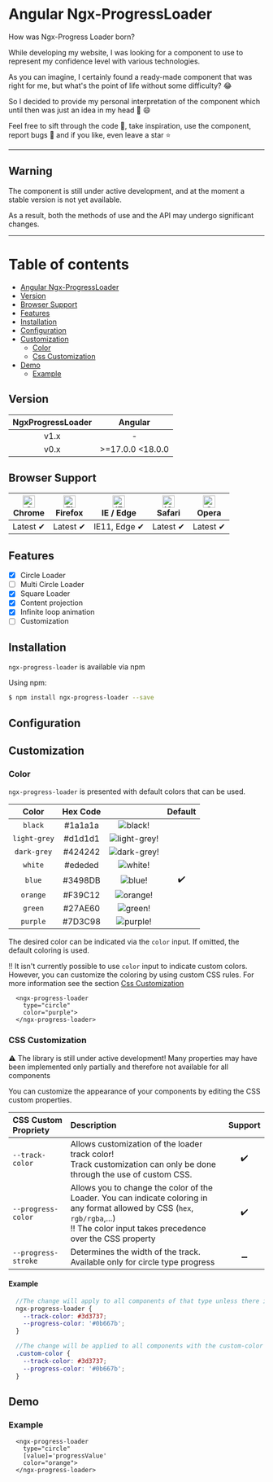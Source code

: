 # Angular Ngx-ProgressLoader

How was Ngx-Progress Loader born?

While developing my website, I was looking for a component to use to represent my confidence level with various technologies.

As you can imagine, I certainly found a ready-made component that was right for me, but what's the point of life without some difficulty? :joy:

So I decided to provide my personal interpretation of the component which until then was just an idea in my head :muscle: :smile:

Feel free to sift through the code :mag_right:, take inspiration, use the component, report bugs :bug: and if you like, even leave a star :star:

---

## Warning

The component is still under active development, and at the moment a stable version is not yet available.

As a result, both the methods of use and the API may undergo significant changes.

---

Table of contents
=================

- [Angular Ngx-ProgressLoader](#angular-ngx-progressloader)
- [Version](#version)
- [Browser Support](#browser-support)
- [Features](#features)
- [Installation](#installation)
- [Configuration](#configuration)
- [Customization](#customization)
  - [Color](#color)
  - [Css Customization](#css-customization)
- [Demo](#demo)
  - [Example](#example)

## Version

| NgxProgressLoader | Angular          |
|:-----------------:|:----------------:|
|       v1.x        |        -         |
|       v0.x        | >=17.0.0 <18.0.0 |

## Browser Support

| [<img src="https://raw.githubusercontent.com/alrra/browser-logos/master/src/chrome/chrome_48x48.png" alt="Chrome" width="24px" height="24px" />](http://godban.github.io/browsers-support-badges/)</br>Chrome | [<img src="https://raw.githubusercontent.com/alrra/browser-logos/master/src/firefox/firefox_48x48.png" alt="Firefox" width="24px" height="24px" />](http://godban.github.io/browsers-support-badges/)</br>Firefox | [<img src="https://raw.githubusercontent.com/alrra/browser-logos/master/src/edge/edge_48x48.png" alt="IE / Edge" width="24px" height="24px" />](http://godban.github.io/browsers-support-badges/)</br>IE / Edge | [<img src="https://raw.githubusercontent.com/alrra/browser-logos/master/src/safari-ios/safari-ios_48x48.png" alt="iOS Safari" width="24px" height="24px" />](http://godban.github.io/browsers-support-badges/)</br>Safari | [<img src="https://raw.githubusercontent.com/alrra/browser-logos/master/src/opera/opera_48x48.png" alt="Opera" width="24px" height="24px" />](http://godban.github.io/browsers-support-badges/)</br>Opera |
|---------------------------------------------------------------------------------------------------------------------------------------------------------------------------------------------------------------|-------------------------------------------------------------------------------------------------------------------------------------------------------------------------------------------------------------------|-----------------------------------------------------------------------------------------------------------------------------------------------------------------------------------------------------------------|---------------------------------------------------------------------------------------------------------------------------------------------------------------------------------------------------------------------------|-----------------------------------------------------------------------------------------------------------------------------------------------------------------------------------------------------------|
| Latest ✔                                                                                                                                                                                                      | Latest ✔                                                                                                                                                                                                          | IE11, Edge ✔                                                                                                                                                                                                    | Latest ✔                                                                                                                                                                                                                  | Latest ✔                                                                                                                                                                                                  |

## Features

- [x] Circle Loader
- [ ] Multi Circle Loader
- [x] Square Loader
- [x] Content projection
- [x] Infinite loop animation
- [ ] Customization

## Installation

`ngx-progress-loader` is available via npm

Using npm:

```bash
$ npm install ngx-progress-loader --save
```

## Configuration

## Customization

### Color

`ngx-progress-loader` is presented with default colors that can be used.

|    Color     | Hex Code |                                                                      |      Default       |
|:------------:|:--------:|:--------------------------------------------------------------------:|:------------------:|
|   `black`    | #1a1a1a  |        ![black!](https://i.ibb.co/JqnC7cT/black.png "black")         |                    |
| `light-grey` | #d1d1d1  | ![light-grey!](https://i.ibb.co/WsCgMdc/light-grey.png "light-grey") |                    |
| `dark-grey`  | #424242  |  ![dark-grey!](https://i.ibb.co/ZJ8KBWt/dark-grey.png "dark-grey")   |                    |
|   `white`    | #ededed  |        ![white!](https://i.ibb.co/dkWDHJ6/white.png "white")         |                    |
|    `blue`    | #3498DB  |          ![blue!](https://i.ibb.co/LhByBcM/blue.png "blue")          | :heavy_check_mark: |
|   `orange`   | #F39C12  |       ![orange!](https://i.ibb.co/vJDzBCR/orange.png "orange")       |                    |
|   `green`    | #27AE60  |        ![green!](https://i.ibb.co/cDcJ1hw/green.png "green")         |                    |
|   `purple`   | #7D3C98  |       ![purple!](https://i.ibb.co/Hg6bjXS/purple.png "purple")       |                    |

The desired color can be indicated via the `color` input. If omitted, the default coloring is used.

 :bangbang: It isn't currently possible to use `color` input to indicate custom colors. 
 However, you can customize the coloring by using custom CSS rules. For more information see the section
[Css Customization](#css-customization)

```angular17html
  <ngx-progress-loader
    type="circle"
    color="purple">
  </ngx-progress-loader>
```

### CSS Customization
:warning: The library is still under active development!
Many properties may have been implemented only partially and therefore not available for all components

You can customize the appearance of your components by editing the CSS custom properties.

| CSS Custom Propriety | Description                                                                                                                                                                                         |      Support       |
|:---------------------|:----------------------------------------------------------------------------------------------------------------------------------------------------------------------------------------------------|:------------------:|
| `--track-color`      | Allows customization of the loader track color!<br/>Track customization can only be done through the use of custom CSS.                                                                             | :heavy_check_mark: |
| `--progress-color`   | Allows you to change the color of the Loader. You can indicate coloring in any format allowed by CSS (`hex`, `rgb/rgba`,...)<br/> :bangbang: The color input takes precedence over the CSS property | :heavy_check_mark: |
| `--progress-stroke`  | Determines the width of the track.<br/>Available only for circle type progress                                                                                                                      | :heavy_minus_sign: |



#### Example

```scss
  //The change will apply to all components of that type unless there is a more specific rule
  ngx-progress-loader {
    --track-color: #3d3737;
    --progress-color: '#0b667b';
  }

  //The change will be applied to all components with the custom-color class
  .custom-color {
    --track-color: #3d3737;
    --progress-color: '#0b667b';
  }
```

## Demo

### Example

```angular17html
  <ngx-progress-loader
    type="circle"
    [value]='progressValue'
    color="orange">
  </ngx-progress-loader>
```
